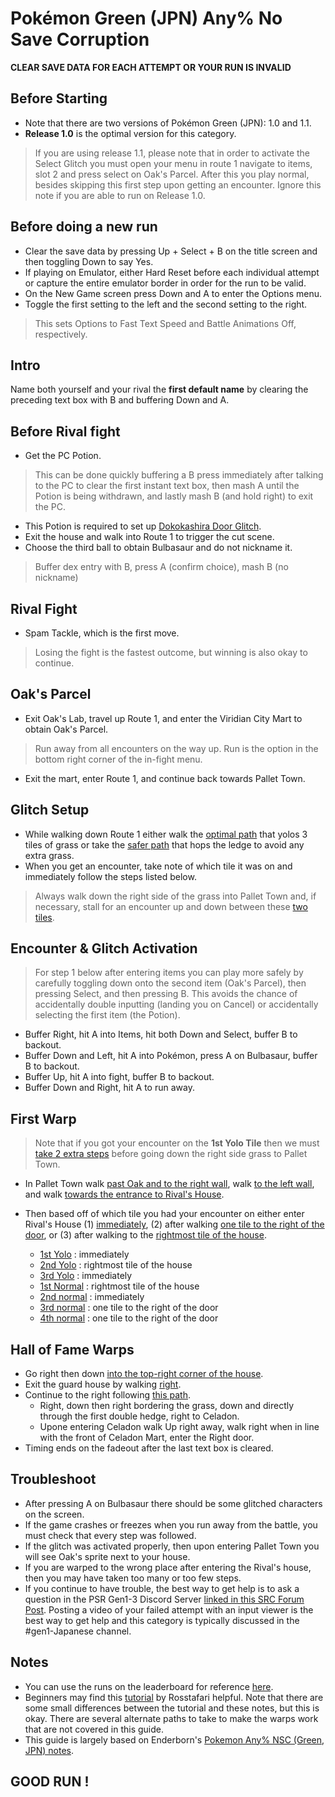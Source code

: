 # Pokémon Green (JPN) Any% No Save Corruption

**CLEAR SAVE DATA FOR EACH ATTEMPT OR YOUR RUN IS INVALID**

## Before Starting

- Note that there are two versions of Pokémon Green (JPN): 1.0 and 1.1.
- **Release 1.0** is the optimal version for this category. 
> If you are using release 1.1, please note that in order to activate the Select Glitch you must open your menu in route 1 navigate to items, slot 2 and press select on Oak's Parcel. After this you play normal, besides skipping this first step upon getting an encounter. Ignore this note if you are able to run on Release 1.0. 

## Before doing a new run

- Clear the save data by pressing Up + Select + B on the title screen and then toggling Down to say Yes. 
- If playing on Emulator, either Hard Reset before each individual attempt or capture the entire emulator border in order for the run to be valid.
- On the New Game screen press Down and A to enter the Options menu.
- Toggle the first setting to the left and the second setting to the right.
> This sets Options to Fast Text Speed and Battle Animations Off, respectively. 

## Intro

Name both yourself and your rival the **first default name** by clearing the preceding text box with B and buffering Down and A.

## Before Rival fight

- Get the PC Potion. 
> This can be done quickly buffering a B press immediately after talking to the PC to clear the first instant text box, then mash A until the Potion is being withdrawn, and lastly mash B (and hold right) to exit the PC.
- This Potion is required to set up [Dokokashira Door Glitch](https://bulbapedia.bulbagarden.net/wiki/Dokokashira_door_glitch). 
- Exit the house and walk into Route 1 to trigger the cut scene.
- Choose the third ball to obtain Bulbasaur and do not nickname it. 
> Buffer dex entry with B, press A (confirm choice), mash B (no nickname)

## Rival Fight

- Spam Tackle, which is the first move.
> Losing the fight is the fastest outcome, but winning is also okay to continue. 

## Oak's Parcel

- Exit Oak's Lab, travel up Route 1, and enter the Viridian City Mart to obtain Oak's Parcel.
> Run away from all encounters on the way up. Run is the option in the bottom right corner of the in-fight menu. 
- Exit the mart, enter Route 1, and continue back towards Pallet Town.

## Glitch Setup

- While walking down Route 1 either walk the [optimal path](https://gunnermaniac.com/pokeworld?map=1#60/198/DDDLLDDDDDDDRDDDDDDDDDDDDRRRDDLDDDDDDDDDDDUD) that yolos 3 tiles of grass or take the [safer path](https://gunnermaniac.com/pokeworld?map=1#60/198/DDDLLDDDDDDDRDDDDDDDDDDRRRRRRRDDDDDDLLDDLLLDDDDDDDUD) that hops the ledge to avoid any extra grass.
- When you get an encounter, take note of which tile it was on and immediately follow the steps listed below. 
> Always walk down the right side of the grass into Pallet Town and, if necessary, stall for an encounter up and down between these [two tiles](https://gunnermaniac.com/pokeworld?map=1#61/233/U).    

## Encounter & Glitch Activation
> For step 1 below after entering items you can play more safely by carefully toggling down onto the second item (Oak's Parcel), then pressing Select, and then pressing B. This avoids the chance of accidentally double inputting (landing you on Cancel) or accidentally selecting the first item (the Potion). 

- Buffer Right, hit A into Items, hit both Down and Select, buffer B to backout.
- Buffer Down and Left, hit A into Pokémon, press A on Bulbasaur, buffer B to backout.
- Buffer Up, hit A into fight, buffer B to backout.
- Buffer Down and Right, hit A to run away.    

## First Warp

> Note that if you got your encounter on the **1st Yolo Tile** then we must [take 2 extra steps](https://gunnermaniac.com/pokeworld?map=1#62/220/DDLLDDDDRDDDDDDDDD) before going down the right side grass to Pallet Town. 

- In Pallet Town walk [past Oak and to the right wall](https://gunnermaniac.com/pokeworld?map=1#61/236/DDLDDRRRRRRRR), walk [to the left wall](https://gunnermaniac.com/pokeworld?map=1#68/240/LLLLLLLLLLLLLLLLL), and walk [towards the entrance to Rival's House](https://gunnermaniac.com/pokeworld?map=1#51/240/RRRRRRRRRRR).
- Then based off of which tile you had your encounter on either enter Rival's House (1) [immediately](https://gunnermaniac.com/pokeworld?map=1#62/240/RU), (2) after walking [one tile to the right of the door](https://gunnermaniac.com/pokeworld?map=1#62/240/RRLU), or (3) after walking to the [rightmost tile of the house](https://gunnermaniac.com/pokeworld?map=1#62/240/RRRLLU). 

  - [1st Yolo](https://gunnermaniac.com/pokeworld?map=1#62/220/S)   : immediately
  - [2nd Yolo](https://gunnermaniac.com/pokeworld?map=1#62/221/S)   : rightmost tile of the house
  - [3rd Yolo](https://gunnermaniac.com/pokeworld?map=1#62/222/S)   : immediately
  - [1st Normal](https://gunnermaniac.com/pokeworld?map=1#61/230/S) : rightmost tile of the house
  - [2nd normal](https://gunnermaniac.com/pokeworld?map=1#61/231/S) : immediately
  - [3rd normal](https://gunnermaniac.com/pokeworld?map=1#61/232/S) : one tile to the right of the door
  - [4th normal](https://gunnermaniac.com/pokeworld?map=1#61/233/S) : one tile to the right of the door

## Hall of Fame Warps

- Go right then down [into the top-right corner of the house](https://gunnermaniac.com/pokeworld?map=1#116/119/RRRD).
- Exit the guard house by walking [right](https://gunnermaniac.com/pokeworld?map=186#1/3/RRURRRR).
- Continue to the right following [this path](https://gunnermaniac.com/pokeworld?map=1#134/120/RRRDDRRRRRRDDDDRRRRRRRRRUUUURRRRRRRRU).
  - Right, down then right bordering the grass, down and directly through the first double hedge, right to Celadon.
  - Upone entering Celadon walk Up right away, walk right when in line with the front of Celadon Mart, enter the Right door. 
- Timing ends on the fadeout after the last text box is cleared. 

## Troubleshoot

- After pressing A on Bulbasaur there should be some glitched characters on the screen.
- If the game crashes or freezes when you run away from the battle, you must check that every step was followed. 
- If the glitch was activated properly, then upon entering Pallet Town you will see Oak's sprite next to your house.
- If you are warped to the wrong place after entering the Rival's house, then you may have taken too many or too few steps.
- If you continue to have trouble, the best way to get help is to ask a question in the PSR Gen1-3 Discord Server [linked in this SRC Forum Post](https://www.speedrun.com/pkmnredblue/forums/se2sp). Posting a video of your failed attempt with an input viewer is the best way to get help and this category is typically discussed in the #gen1-Japanese channel. 

## Notes

- You can use the runs on the leaderboard for reference [here](https://www.speedrun.com/pkmnrbext?h=Any_No_Save_Corruption_RedGreen_JPN&x=rklv88rd). 
- Beginners may find this [tutorial](https://www.youtube.com/watch?v=6dbtLOd13Zo) by Rosstafari helpful. Note that there are some small differences between the tutorial and these notes, but this is okay. There are several alternate paths to take to make the warps work that are not covered in this guide.
- This guide is largely based on Enderborn's [Pokemon Any% NSC (Green, JPN) notes](https://pastebin.com/p4kW6M0M).

## **GOOD RUN !**
